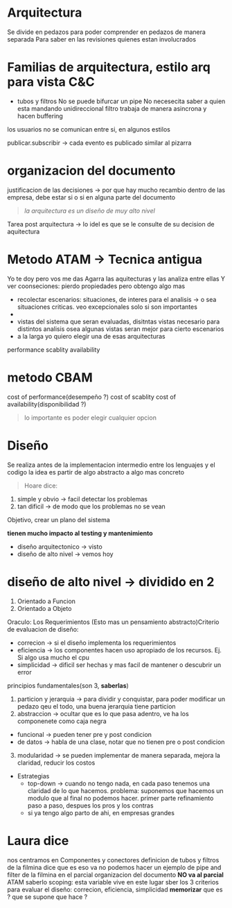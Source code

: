 # Arquitectura

Se divide en pedazos para poder comprender en pedazos de manera separada
Para saber en las revisiones quienes estan involucrados

# Familias de arquitectura, estilo arq para vista C&C 

+ tubos y filtros
No se puede bifurcar un pipe
No necesecita saber a quien esta mandando
unidireccional
filtro trabaja de manera asincrona y hacen buffering

los usuarios no se comunican entre si, en algunos estilos

publicar.subscribir -> cada evento es publicado similar al pizarra

# organizacion del documento
justificacion de las decisiones -> por que hay mucho recambio dentro de las empresa, debe estar si o si en alguna parte del documento

> *la arquitectura es un diseño de muy alto nivel*

Tarea post arquitectura -> lo idel es que se le consulte de su decision de aquitectura

# Metodo ATAM -> Tecnica antigua

Yo te doy pero vos me das
Agarra las aquitecturas y las analiza entre ellas
Y ver coonseciones: pierdo propiedades pero obtengo algo mas
+ recolectar escenarios: situaciones, de interes para el analisis -> o sea situaciones criticas. veo excepcionales solo si son importantes
+
+ vistas del sistema que seran evaluadas, disitntas vistas necesario para distintos analisis osea algunas vistas seran mejor para cierto escenarios
+ a la larga yo quiero elegir una de esas arquitecturas

performance
scablity
availability

# metodo CBAM

cost of performance(desempeño ?)
cost of scablity
cost of availability(disponibilidad ?)

> lo importante es poder elegir cualquier opcion

# Diseño

Se realiza antes de la implementacion
intermedio entre los lenguajes y el codigo
la idea es partir de algo abstracto a algo mas concreto

> Hoare dice:
  1. simple y obvio -> facil detectar los problemas
  2. tan dificil -> de modo que los problemas no se vean

Objetivo, crear un plano del sistema

**tienen mucho impacto al testing y mantenimiento**

+ diseño arquitectonico -> visto
+ diseño de alto nivel -> vemos hoy

# diseño de alto nivel -> dividido en 2

1. Orientado a Funcion
2. Orientado a Objeto

Oraculo: Los Requerimientos
(Esto mas un pensamiento abstracto)Criterio de evaluacion de diseño:
+ correcion -> si el diseño implementa los requerimientos
+ eficiencia -> los componentes hacen uso apropiado de los recursos. Ej. Si algo usa mucho el cpu
+ simplicidad -> dificil ser hechas y mas facil de mantener o descubrir un error

principios fundamentales(son 3, **saberlas**)
1. particion y jerarquia -> para dividir y conquistar, para poder modificar un pedazo qeu el todo, una buena jerarquia tiene particion
2. abstraccion -> ocultar que es lo que pasa adentro, ve ha los componenete como caja negra
  - funcional -> pueden tener pre y post condicion
  - de datos -> habla de una clase, notar que no tienen pre o post condicion
3. modularidad -> se pueden implementar de manera separada, mejora la claridad, reducir los costos

+ Estrategias
   - top-down -> cuando no tengo nada, en cada paso tenemos una claridad de lo  que hacemos. problema: suponemos que hacemos un modulo que al final no podemos hacer. primer parte refinamiento paso a paso, despues los pros y los contras
   - si ya tengo algo parto de ahi, en empresas grandes
# Laura dice

nos centramos en Componentes y conectores
definicion de tubos y filtros de la filmina dice que es eso va
no podemos hacer un ejemplo de pipe and filter de la filmina en el parcial
organizacion del documento **NO va al parcial**
ATAM saberlo
scoping: esta variable vive en este lugar
sber los 3 criterios para evaluar el diseño: correcion, eficiencia, simplicidad **memorizar** que es ? que se supone que hace ?
